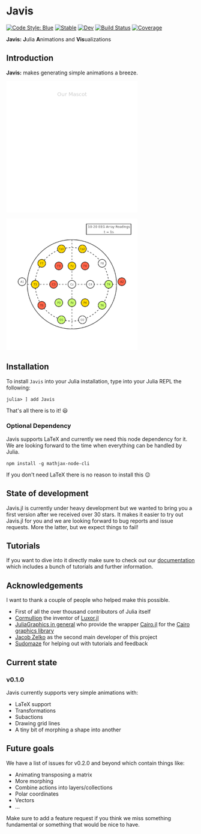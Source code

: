 # Javis

[![Code Style: Blue](https://img.shields.io/badge/code%20style-blue-4495d1.svg)](https://github.com/invenia/BlueStyle)
[![Stable](https://img.shields.io/badge/docs-stable-blue.svg)](https://Wikunia.github.io/Javis.jl/stable)
[![Dev](https://img.shields.io/badge/docs-dev-blue.svg)](https://Wikunia.github.io/Javis.jl/dev)
[![Build Status](https://github.com/Wikunia/Javis.jl/workflows/CI/badge.svg)](https://github.com/Wikunia/Javis.jl/actions)
[![Coverage](https://codecov.io/gh/Wikunia/Javis.jl/branch/master/graph/badge.svg)](https://codecov.io/gh/Wikunia/Javis.jl)

**Javis:** **J**ulia **A**nimations and **Vis**ualizations

## Introduction 

**Javis:** makes generating simple animations a breeze.

![Jarvis](assets/jarvis.gif)

![EEG](assets/eeg.gif)

## Installation

To install `Javis` into your Julia installation, type into your Julia REPL the following:

```
julia> ] add Javis
```

That's all there is to it! 😃

### Optional Dependency

Javis supports LaTeX and currently we need this node dependency for it. We are looking forward to the time when everything can be handled by Julia.

```
npm install -g mathjax-node-cli
```

If you don't need LaTeX there is no reason to install this :wink:

## State of development

Javis.jl is currently under heavy development but we wanted to bring you a first version after we received over 30 stars. It makes it easier to try out Javis.jl for you and we are looking forward to bug reports and issue requests. More the latter, but we expect things to fail!

## Tutorials 

If you want to dive into it directly make sure to check out our [documentation](https://Wikunia.github.io/Javis.jl/stable) which includes a bunch of tutorials and further information.

## Acknowledgements

I want to thank a couple of people who helped make this possible.

- First of all the over thousand contributors of Julia itself
- [Cormullion](https://github.com/cormullion) the inventor of [Luxor.jl](https://github.com/JuliaGraphics/Luxor.jl)
- [JuliaGraphics in general](https://github.com/cormullion) who provide the wrapper [Cairo.jl](https://github.com/JuliaGraphics/Cairo.jl) for the [Cairo graphics library](https://www.cairographics.org/)
- [Jacob Zelko](https://github.com/TheCedarPrince) as the second main developer of this project
- [Sudomaze](https://github.com/sudomaze) for helping out with tutorials and feedback

## Current state

### v0.1.0

Javis currently supports very simple animations with:
- LaTeX support
- Transformations
- Subactions
- Drawing grid lines
- A tiny bit of morphing a shape into another 

## Future goals

We have a list of issues for v0.2.0 and beyond which contain things like:
- Animating transposing a matrix
- More morphing
- Combine actions into layers/collections
- Polar coordinates
- Vectors
- ...

Make sure to add a feature request if you think we miss something fundamental or something that would be nice to have.


